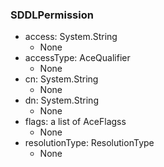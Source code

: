 ### SDDLPermission
- access: System.String
  - None
- accessType: AceQualifier
  - None
- cn: System.String
  - None
- dn: System.String
  - None
- flags: a list of AceFlagss
  - None
- resolutionType: ResolutionType
  - None
